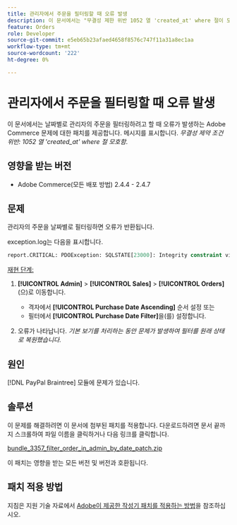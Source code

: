 ```yaml
---
title: 관리자에서 주문을 필터링할 때 오류 발생
description: 이 문서에서는 "무결성 제한 위반 1052 열 'created_at' where 절이 모호함" 메시지를 표시하는 오류가있는 Adobe Commerce 문제에 대한 패치를 제공합니다.
feature: Orders
role: Developer
source-git-commit: e5eb65b23afaed4658f8576c747f11a31a8ec1aa
workflow-type: tm+mt
source-wordcount: '222'
ht-degree: 0%

---
```


# 관리자에서 주문을 필터링할 때 오류 발생

이 문서에서는 날짜별로 관리자의 주문을 필터링하려고 할 때 오류가 발생하는 Adobe Commerce 문제에 대한 패치를 제공합니다. 메시지를 표시합니다. *무결성 제약 조건 위반: 1052 열 &#39;created_at&#39; where 절 모호함*.

## 영향을 받는 버전

* Adobe Commerce(모든 배포 방법) 2.4.4 - 2.4.7

## 문제

관리자의 주문을 날짜별로 필터링하면 오류가 반환됩니다.

exception.log는 다음을 표시합니다.

```SQL
report.CRITICAL: PDOException: SQLSTATE[23000]: Integrity constraint violation: 1052 Column 'created_at' in where clause is ambiguous in /path/to/magento/vendor/magento/framework/DB/Statement/Pdo/Mysql.php:90
```

<u>재현 단계:</u>

1. **[!UICONTROL Admin]** > **[!UICONTROL Sales]** > **[!UICONTROL Orders]**(으)로 이동합니다.
   * 격자에서 **[!UICONTROL Purchase Date Ascending]** 순서 설정 또는
   * 필터에서 **[!UICONTROL Purchase Date Filter]**&#x200B;을(를) 설정합니다.

1. 오류가 나타납니다. *기본 보기를 처리하는 동안 문제가 발생하여 필터를 원래 상태로 복원했습니다.*

## 원인

[!DNL PayPal Braintree] 모듈에 문제가 있습니다.

## 솔루션

이 문제를 해결하려면 이 문서에 첨부된 패치를 적용합니다. 다운로드하려면 문서 끝까지 스크롤하여 파일 이름을 클릭하거나 다음 링크를 클릭합니다.

[bundle_3357_filter_order_in_admin_by_date_patch.zip](assets/bundle-3357-unable-to-filter-order-in-admin-by-date.zip)

이 패치는 영향을 받는 모든 버전 및 버전과 호환됩니다.

## 패치 적용 방법

지침은 지원 기술 자료에서 [Adobe이 제공한 작성기 패치를 적용하는 방법](/help/how-to/general/how-to-apply-a-composer-patch-provided-by-magento.md)을 참조하십시오.
